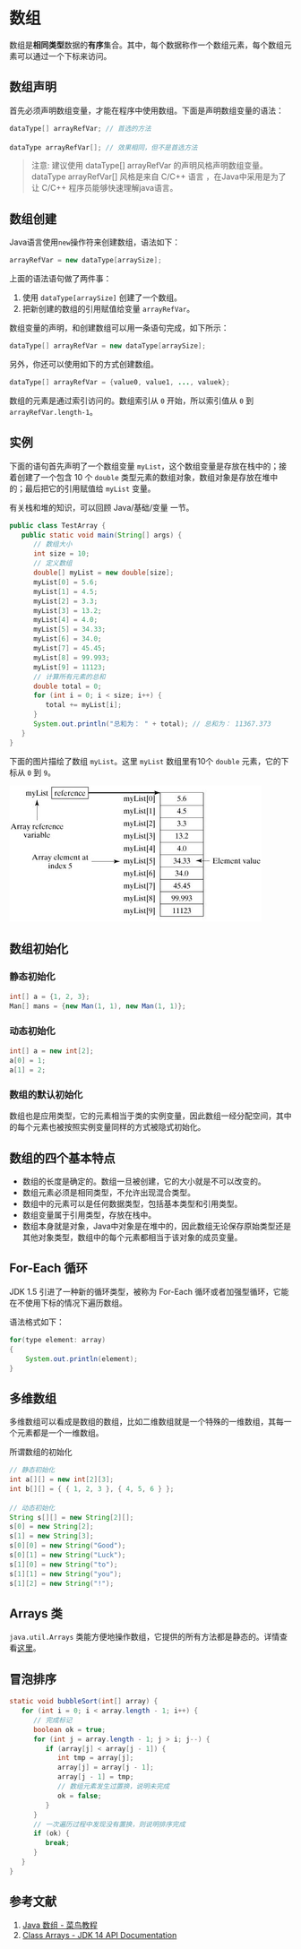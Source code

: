 # 数组

数组是**相同类型**数据的**有序**集合。其中，每个数据称作一个数组元素，每个数组元素可以通过一个下标来访问。

## 数组声明

首先必须声明数组变量，才能在程序中使用数组。下面是声明数组变量的语法：

```java
dataType[] arrayRefVar; // 首选的方法

dataType arrayRefVar[]; // 效果相同，但不是首选方法
```

> 注意: 建议使用 dataType[] arrayRefVar 的声明风格声明数组变量。 dataType arrayRefVar[] 风格是来自 C/C++ 语言 ，在Java中采用是为了让 C/C++ 程序员能够快速理解java语言。

## 数组创建

Java语言使用`new`操作符来创建数组，语法如下：

```java
arrayRefVar = new dataType[arraySize];
```

上面的语法语句做了两件事：

1. 使用 `dataType[arraySize]` 创建了一个数组。
2. 把新创建的数组的引用赋值给变量 `arrayRefVar`。

数组变量的声明，和创建数组可以用一条语句完成，如下所示：

```java
dataType[] arrayRefVar = new dataType[arraySize];
```

另外，你还可以使用如下的方式创建数组。

```java
dataType[] arrayRefVar = {value0, value1, ..., valuek};
```

数组的元素是通过索引访问的。数组索引从 `0` 开始，所以索引值从 `0` 到 `arrayRefVar.length-1`。

## 实例

下面的语句首先声明了一个数组变量 `myList`，这个数组变量是存放在栈中的；接着创建了一个包含 10 个 `double` 类型元素的数组对象，数组对象是存放在堆中的；最后把它的引用赋值给 `myList` 变量。

有关栈和堆的知识，可以回顾 Java/基础/变量 一节。

```java
public class TestArray {
   public static void main(String[] args) {
      // 数组大小
      int size = 10;
      // 定义数组
      double[] myList = new double[size];
      myList[0] = 5.6;
      myList[1] = 4.5;
      myList[2] = 3.3;
      myList[3] = 13.2;
      myList[4] = 4.0;
      myList[5] = 34.33;
      myList[6] = 34.0;
      myList[7] = 45.45;
      myList[8] = 99.993;
      myList[9] = 11123;
      // 计算所有元素的总和
      double total = 0;
      for (int i = 0; i < size; i++) {
         total += myList[i];
      }
      System.out.println("总和为： " + total); // 总和为： 11367.373
   }
}
```

下面的图片描绘了数组 `myList`。这里 `myList` 数组里有10个 `double` 元素，它的下标从 `0` 到 `9`。

![数组初始化](数组初始化.png)

## 数组初始化

### 静态初始化

```java
int[] a = {1, 2, 3};
Man[] mans = {new Man(1, 1), new Man(1, 1)};
```

### 动态初始化

```java
int[] a = new int[2];
a[0] = 1;
a[1] = 2;
```

### 数组的默认初始化

数组也是应用类型，它的元素相当于类的实例变量，因此数组一经分配空间，其中的每个元素也被按照实例变量同样的方式被隐式初始化。

## 数组的四个基本特点

- 数组的长度是确定的。数组一旦被创建，它的大小就是不可以改变的。
- 数组元素必须是相同类型，不允许出现混合类型。
- 数组中的元素可以是任何数据类型，包括基本类型和引用类型。
- 数组变量属于引用类型，存放在栈中。
- 数组本身就是对象，Java中对象是在堆中的，因此数组无论保存原始类型还是其他对象类型，数组中的每个元素都相当于该对象的成员变量。

## For-Each 循环

JDK 1.5 引进了一种新的循环类型，被称为 For-Each 循环或者加强型循环，它能在不使用下标的情况下遍历数组。

语法格式如下：

```java
for(type element: array)
{
    System.out.println(element);
}
```

## 多维数组

多维数组可以看成是数组的数组，比如二维数组就是一个特殊的一维数组，其每一个元素都是一个一维数组。

所谓数组的初始化

```java
// 静态初始化
int a[][] = new int[2][3];
int b[][] = { { 1, 2, 3 }, { 4, 5, 6 } };

// 动态初始化
String s[][] = new String[2][];
s[0] = new String[2];
s[1] = new String[3];
s[0][0] = new String("Good");
s[0][1] = new String("Luck");
s[1][0] = new String("to");
s[1][1] = new String("you");
s[1][2] = new String("!");
```

## Arrays 类

`java.util.Arrays` 类能方便地操作数组，它提供的所有方法都是静态的。详情查看[这里](https://docs.oracle.com/en/java/javase/14/docs/api/java.base/java/util/Arrays.html)。

## 冒泡排序

```java
static void bubbleSort(int[] array) {
   for (int i = 0; i < array.length - 1; i++) {
      // 完成标记
      boolean ok = true;
      for (int j = array.length - 1; j > i; j--) {
         if (array[j] < array[j - 1]) {
            int tmp = array[j];
            array[j] = array[j - 1];
            array[j - 1] = tmp;
            // 数组元素发生过置换，说明未完成
            ok = false;
         }
      }
      // 一次遍历过程中发现没有置换，则说明排序完成
      if (ok) {
         break;
      }
   }
}
```

## 参考文献

1. [Java 数组 - 菜鸟教程](https://www.runoob.com/java/java-array.html)
2. [Class Arrays - JDK 14 API Documentation](https://docs.oracle.com/en/java/javase/14/docs/api/java.base/java/util/Arrays.html)
